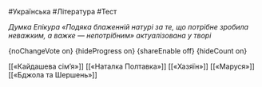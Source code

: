 #Українська #Література #Тест

*Думка Епікура «Подяка блаженній натурі за те, що потрібне зробила неважким, а важке — непотрібним» актуалізована у творі*

{noChangeVote on}
{hideProgress on}
{shareEnable off}
{hideCount on}

[[«Кайдашева сім’я»]]
[[«Наталка Полтавка»]]
[[«Хазяїн»]]
[[«Маруся»]]
[[«Бджола та Шершень»]]
